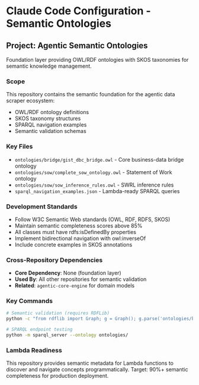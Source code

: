 # Claude Code Configuration - Semantic Ontologies

## Project: Agentic Semantic Ontologies
Foundation layer providing OWL/RDF ontologies with SKOS taxonomies for semantic knowledge management.

### Scope
This repository contains the semantic foundation for the agentic data scraper ecosystem:
- OWL/RDF ontology definitions
- SKOS taxonomy structures
- SPARQL navigation examples
- Semantic validation schemas

### Key Files
- `ontologies/bridge/gist_dbc_bridge.owl` - Core business-data bridge ontology
- `ontologies/sow/complete_sow_ontology.owl` - Statement of Work ontology
- `ontologies/sow/sow_inference_rules.owl` - SWRL inference rules
- `sparql_navigation_examples.json` - Lambda-ready SPARQL queries

### Development Standards
- Follow W3C Semantic Web standards (OWL, RDF, RDFS, SKOS)
- Maintain semantic completeness scores above 85%
- All classes must have rdfs:isDefinedBy properties
- Implement bidirectional navigation with owl:inverseOf
- Include concrete examples in SKOS annotations

### Cross-Repository Dependencies
- **Core Dependency**: None (foundation layer)
- **Used By**: All other repositories for semantic validation
- **Related**: `agentic-core-engine` for domain models

### Key Commands
```bash
# Semantic validation (requires RDFLib)
python -c "from rdflib import Graph; g = Graph(); g.parse('ontologies/bridge/gist_dbc_bridge.owl'); print(f'Loaded {len(g)} triples')"

# SPARQL endpoint testing
python -m sparql_server --ontology ontologies/
```

### Lambda Readiness
This repository provides semantic metadata for Lambda functions to discover and navigate concepts programmatically. Target: 90%+ semantic completeness for production deployment.